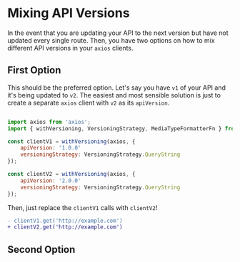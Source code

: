 # Mixing API Versions

In the event that you are updating your API to the next version but have not updated every single route.
Then, you have two options on how to mix different API versions in your `axios` clients.

## First Option

This should be the preferred option. Let's say you have `v1` of your API and it's being updated to `v2`. The easiest and most sensible solution is just to create a separate `axios` client with `v2` as its `apiVersion`.

```javascript

import axios from 'axios';
import { withVersioning, VersioningStrategy, MediaTypeFormatterFn } from 'axios-api-versioning';

const clientV1 = withVersioning(axios, {
    apiVersion: '1.0.0'
    versioningStrategy: VersioningStrategy.QueryString
});

const clientV2 = withVersioning(axios, {
    apiVersion: '2.0.0'
    versioningStrategy: VersioningStrategy.QueryString
});
```

Then, just replace the `clientV1` calls with `clientV2`!

```diff
- clientV1.get('http://example.com')
+ clientV2.get('http://example.com')
```

## Second Option

